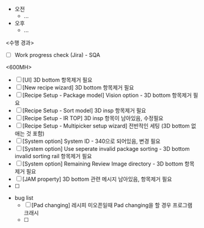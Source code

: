 - 오전
	- ...
- 오후
	- ...

<수행 경과>
- [ ] Work progress check (Jira) - SQA

<600MH>
- [ ] [UI] 3D bottom 항목제거 필요
- [ ] [New recipe wizard] 3D bottom 항목제거 필요
- [ ] [Recipe Setup - Package model] Vision option - 3D bottom 항목제거 필요
- [ ] [Recipe Setup - Sort model] 3D insp 항목제거 필요
- [ ] [Recipe Setup - IR TOP] 3D insp 항목이 남아있음, 수정필요
- [ ] [Recipe Setup - Multipicker setup wizard] 전반적인 세팅 (3D bottom 없애는 것 포함)
- [ ] [System option] System ID - 340으로 되어있음, 변경 필요
- [ ] [System option] Use seperate invalid package sorting - 3D bottom invalid sorting rail 항목제거 필요
- [ ] [System option] Remaining Review Image directory - 3D bottom 항목제거 필요
- [ ] [JAM property] 3D bottom 관련 메시지 남아있음, 항목제거 필요
- [ ] 

- bug list
	- [ ] [Pad changing] 레시피 미오픈일때 Pad changing을 할 경우 프로그램 크래시
	- [ ] 